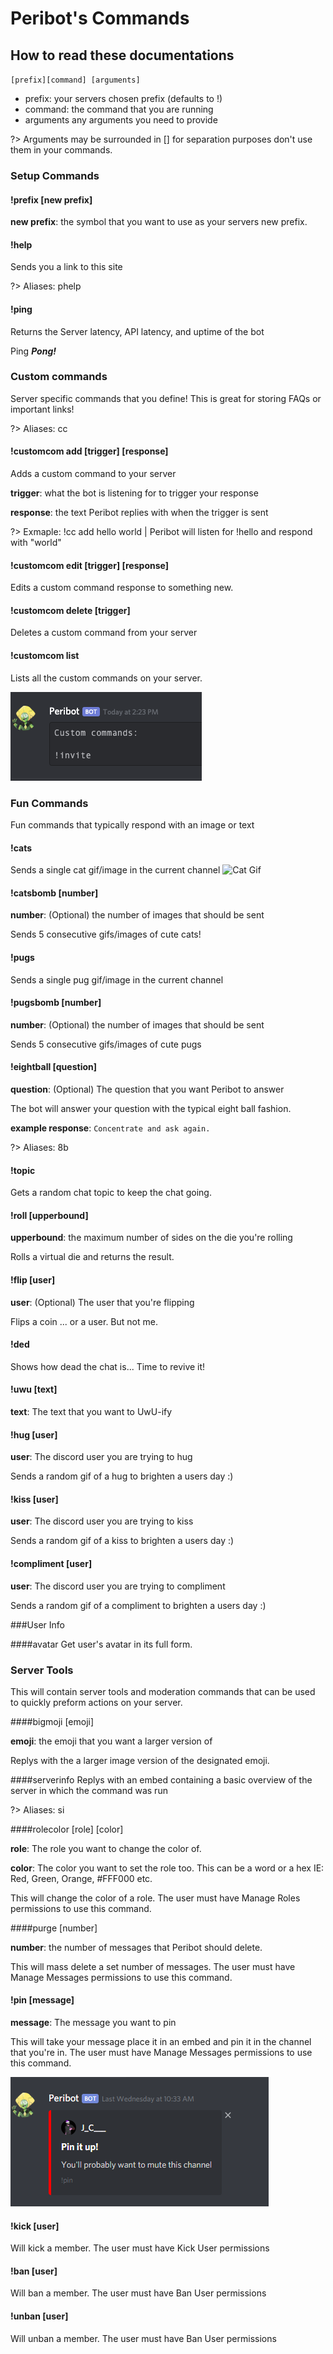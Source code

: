 Peribot's Commands
======

## How to read these documentations

`[prefix][command] [arguments]`

- prefix: your servers chosen prefix (defaults to !)
- command: the command that you are running
- arguments any arguments you need to provide

?> Arguments may be surrounded in [] for separation purposes don't use them in your commands.


### Setup Commands

#### !prefix [new prefix]

   **new prefix**: the symbol that you want to use as your servers new prefix.

#### !help

  Sends you a link to this site

  ?> Aliases: phelp
  
#### !ping

Returns the Server latency, API latency, and uptime of the bot
 
Ping ***Pong!***


### Custom commands

Server specific commands that you define! This is great for storing FAQs or important links!

?> Aliases: cc


#### !customcom add [trigger] [response]

Adds a custom command to your server

  **trigger**: what the bot is listening for to trigger your response

  **response**: the text Peribot replies with when the trigger is sent
  
?> Exmaple: !cc add hello world | Peribot will listen for !hello and respond with "world"

#### !customcom edit [trigger] [response]

Edits a custom command response to something new.

#### !customcom delete [trigger]

Deletes a custom command from your server

#### !customcom list

Lists all the custom commands on your server.

![custom command list](_media/cclist.png)

### Fun Commands
Fun commands that typically respond with an image or text

#### !cats

Sends a single cat gif/image in the current channel
![Cat Gif](https://cdn.nekos.life/meow/0164A.gif)

#### !catsbomb [number]

  **number**: (Optional) the number of images that should be sent

Sends 5 consecutive gifs/images of cute cats!

#### !pugs

Sends a single pug gif/image in the current channel


#### !pugsbomb [number]
  **number**: (Optional) the number of images that should be sent

Sends 5 consecutive gifs/images of cute pugs

#### !eightball [question]
  **question**: (Optional) The question that you want Peribot to answer 

The bot will answer your question with the typical eight ball fashion.
  
  **example response**: `Concentrate and ask again.`

?> Aliases: 8b

#### !topic

Gets a random chat topic to keep the chat going.

#### !roll [upperbound]
  **upperbound**: the maximum number of sides on the die you're rolling

Rolls a virtual die and returns the result.

#### !flip [user]
  **user**: (Optional) The user that you're flipping
  
Flips a coin ... or a user. But not me.

#### !ded

Shows how dead the chat is... Time to revive it!

#### !uwu [text]

  **text**: The text that you want to UwU-ify

#### !hug [user]

  **user**: The discord user you are trying to hug

Sends a random gif of a hug to brighten a users day :) 

#### !kiss [user]

  **user**: The discord user you are trying to kiss

Sends a random gif of a kiss to brighten a users day :) 

#### !compliment [user]

  **user**: The discord user you are trying to compliment

Sends a random gif of a compliment to brighten a users day :) 


###User Info

####avatar
Get user's avatar in its full form.


### Server Tools

This will contain server tools and moderation commands that can be used to quickly preform actions on your server.

####bigmoji [emoji]
    
  **emoji**: the emoji that you want a larger version of 

Replys with the a larger image version of the designated emoji.

####serverinfo
Replys with an embed containing a basic overview of the server in which the command was run

?> Aliases: si

####rolecolor [role] [color]

  **role**: The role you want to change the color of.
  
  **color**: The color you want to set the role too. This can be a word or a hex 
     IE: Red, Green, Orange, #FFF000 etc.
  
  This will change the color of a role. The user must have Manage Roles permissions to use this command.
  
####purge [number]
  
  **number**: the number of messages that Peribot should delete.

This will mass delete a set number of messages. The user must have Manage Messages permissions to use this command.

#### !pin [message]

  **message**: The message you want to pin
  
This will take your message place it in an embed and pin it in the channel that you're in. The user must have Manage Messages permissions to use this command.

![Pinned Message](./_media/pin.png)

#### !kick [user]

Will kick a member. The user must have Kick User permissions

#### !ban [user]

Will ban a member. The user must have Ban User permissions

#### !unban [user]

Will unban a member. The user must have Ban  User permissions


